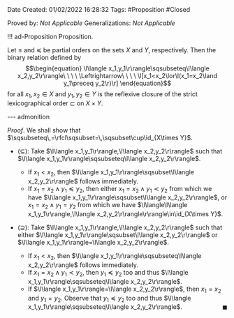 <br />
<br />

Date Created: 01/02/2022 16:28:32
Tags: #Proposition #Closed 

Proved by: _Not Applicable_
Generalizations: _Not Applicable_

!!! ad-Proposition Proposition.

Let $\leq$ and $\preceq$ be partial orders on the sets $X$ and $Y$, respectively. Then the binary relation defined by
$$\begin{equation}
    \l\langle x_1,y_1\r\rangle\sqsubseteq\l\langle x_2,y_2\r\rangle\ \ \ \ \Leftrightarrow\ \ \ \ \l[x_1<x_2\lor\l(x_1=x_2\land y_1\preceq y_2\r)\r]
\end{equation}$$
for all $x_1,x_2\in X$ and $y_1,y_2\in Y$ is the reflexive closure of the strict lexicographical order $\sqsubset$ on $X\times Y$.

--- admonition

_Proof_. We shall show that $\sqsubseteq\,=\rfcl\sqsubset=\,\sqsubset\cup\id_{X\times Y}$.
* ($\subseteq$): Take $\l\langle x_1,y_1\r\rangle,\l\langle x_2,y_2\r\rangle$ such that $\l\langle x_1,y_1\r\rangle\sqsubseteq\l\langle x_2,y_2\r\rangle$.
    * If $x_1<x_2$, then $\l\langle x_1,y_1\r\rangle\sqsubset\l\langle x_2,y_2\r\rangle$ follows immediately.
    * If $x_1=x_2\land y_1\preceq y_2$, then either $x_1=x_2\land y_1\prec y_2$ from which we have $\l\langle x_1,y_1\r\rangle\sqsubset\l\langle x_2,y_2\r\rangle$, or $x_1=x_2\land y_1=y_2$ from which we have $\l\langle\l\langle x_1,y_1\r\rangle,\l\langle x_2,y_2\r\rangle\r\rangle\in\id_{X\times Y}$.

* ($\supseteq$): Take $\l\langle x_1,y_1\r\rangle,\l\langle x_2,y_2\r\rangle$ such that either $\l\langle x_1,y_1\r\rangle\sqsubset\l\langle x_2,y_2\r\rangle$ or $\l\langle x_1,y_1\r\rangle=\l\langle x_2,y_2\r\rangle$.
    * If $x_1<x_2$, then $\l\langle x_1,y_1\r\rangle\sqsubseteq\l\langle x_2,y_2\r\rangle$ follows immediately.
    * If $x_1=x_2\land y_1\prec y_2$, then $y_1\preceq y_2$ too and thus $\l\langle x_1,y_1\r\rangle\sqsubseteq\l\langle x_2,y_2\r\rangle$.
    * If $\l\langle x_1,y_1\r\rangle=\l\langle x_2,y_2\r\rangle$, then $x_1=x_2$ and $y_1=y_2$. Observe that $y_1\preceq y_2$ too and thus $\l\langle x_1,y_1\r\rangle\sqsubseteq\l\langle x_2,y_2\r\rangle$.<span style="float:right;">$\blacksquare$</span>

